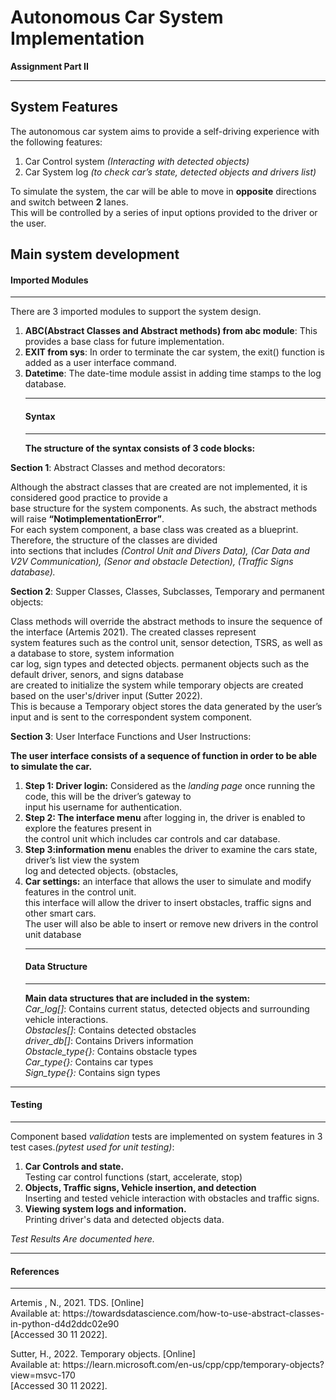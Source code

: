 <div class="rendered-markdown"><h1>Autonomous Car System Implementation</h1>
<p><strong>Assignment Part II</strong></p>
<hr />
<h2>System Features</h2>
<p>The autonomous car system aims to provide a self-driving experience with the following features:</p>
<ol>
<li>Car Control system <em>(Interacting with detected objects)</em></li>
<li>Car System log <em>(to check car’s state, detected objects and drivers list)</em></li>
</ol>
<p>To simulate the system, the car will be able to move in <strong>opposite</strong> directions and switch between <strong>2</strong> lanes.
<br  />This will be controlled by a series of input options provided to the driver or the user.</p>
<h2>Main system development</h2>
<h4>Imported Modules</h4>
<hr />
<p>There are 3 imported modules to support the system design.</p>
<ol>
<li><strong>ABC(Abstract Classes and Abstract methods) from abc module</strong>: This provides a base class for future implementation.</li>
<li><strong>EXIT from sys</strong>: In order to terminate the car system, the exit() function is added as a user interface command.</li>
<li><strong>Datetime</strong>: The date-time module assist in adding time stamps to the log database.<hr />
<h4>Syntax</h4>
<hr />
<strong>The structure of the syntax consists of 3 code blocks:</strong></li>
</ol>
<p><strong>Section 1</strong>: Abstract Classes and method decorators:</p>
<p>Although the abstract classes that are created are not implemented, it is considered good practice to provide a
<br  />base structure for the system components. As such, the abstract methods will raise <strong>“NotimplementationError”</strong>.
<br  />For each system component, a base class was created as a blueprint. Therefore, the structure of the classes are divided
<br  />into sections that includes <em>(Control Unit and Divers Data), (Car Data and V2V Communication), (Senor and obstacle Detection), (Traffic Signs database).</em></p>
<p><strong>Section 2</strong>: Supper Classes, Classes, Subclasses, Temporary and permanent objects:</p>
<p>Class methods will override the abstract methods to insure the sequence of the interface (Artemis 2021). The created classes represent
<br  />system features such as the control unit, sensor detection, TSRS, as well as a database to store, system information
<br  />car log, sign types and detected objects. permanent objects such as the default driver, senors, and signs database
<br  />are created to initialize the system while temporary objects are created based on the user's/driver input (Sutter 2022).
<br  />This is because a Temporary object stores the data generated by the user’s input and is sent to the correspondent system component.</p>
<p><strong>Section 3</strong>: User Interface Functions and User Instructions:</p>
<p><strong>The user interface consists of a sequence of function in order to be able to simulate the car.</strong></p>
<ol>
<li><strong>Step 1: Driver login:</strong> Considered as the <em>landing page</em> once running the code, this will be the driver’s gateway to
<br  />input his username for authentication.</li>
<li><strong>Step 2: The interface menu</strong> after logging in, the driver is enabled to explore the features present in
<br  />the control unit which includes car controls and car database.</li>
<li><strong>Step 3:information menu</strong> enables the driver to examine the cars state, driver’s list view the system
<br  />log and detected objects. (obstacles,</li>
<li><strong>Car settings:</strong> an interface that allows the user to simulate and modify features in the control unit.
<br  />this interface will allow the driver to insert  obstacles, traffic signs and other smart cars.
<br  />The user will also be able to insert or remove new drivers in the control unit database<hr />
<h4>Data Structure</h4>
<hr />
<strong>Main data structures that are included in the system:</strong>
<br  /><em>Car_log[]</em>: Contains current status, detected objects and surrounding vehicle interactions.
<br  /><em>Obstacles[]</em>: Contains detected obstacles
<br  /><em>driver_db[]</em>: Contains Drivers information
<br  /><em>Obstacle_type{}:</em> Contains obstacle types
<br  /><em>Car_type{}:</em> Contains car types
<br  /><em>Sign_type{}:</em> Contains sign types</li>
</ol>
<hr />
<h4>Testing</h4>
<hr />
<p>Component based <em>validation</em> tests are implemented on system features in 3 test cases.<em>(pytest used for unit testing)</em>:</p>
<ol>
<li><strong>Car Controls and state.</strong>
<br  />Testing car control functions (start, accelerate, stop)</li>
<li><strong>Objects, Traffic signs, Vehicle insertion, and detection</strong>
<br  />Inserting and tested vehicle interaction with obstacles and traffic signs.</li>
<li><strong>Viewing system logs and information.</strong>
<br  />Printing driver's data and detected objects data.</li>
</ol>
<p><em>Test Results Are documented here.</em></p>
<hr />
<h4>References</h4>
<hr />
<p>Artemis , N., 2021. TDS. [Online]
<br  />Available at: https://towardsdatascience.com/how-to-use-abstract-classes-in-python-d4d2ddc02e90
<br  />[Accessed 30 11 2022].</p>
<p>Sutter, H., 2022. Temporary objects. [Online]
<br  />Available at: https://learn.microsoft.com/en-us/cpp/cpp/temporary-objects?view=msvc-170
<br  />[Accessed 30 11 2022].</p>
</div>
